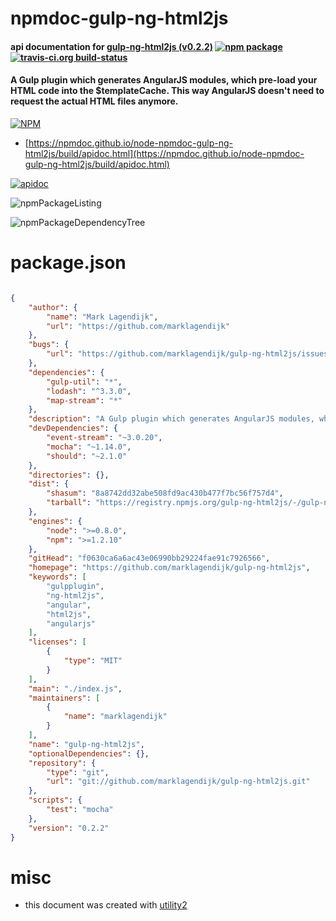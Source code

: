 # npmdoc-gulp-ng-html2js

#### api documentation for  [gulp-ng-html2js (v0.2.2)](https://github.com/marklagendijk/gulp-ng-html2js)  [![npm package](https://img.shields.io/npm/v/npmdoc-gulp-ng-html2js.svg?style=flat-square)](https://www.npmjs.org/package/npmdoc-gulp-ng-html2js) [![travis-ci.org build-status](https://api.travis-ci.org/npmdoc/node-npmdoc-gulp-ng-html2js.svg)](https://travis-ci.org/npmdoc/node-npmdoc-gulp-ng-html2js)

#### A Gulp plugin which generates AngularJS modules, which pre-load your HTML code into the $templateCache. This way AngularJS doesn't need to request the actual HTML files anymore.

[![NPM](https://nodei.co/npm/gulp-ng-html2js.png?downloads=true&downloadRank=true&stars=true)](https://www.npmjs.com/package/gulp-ng-html2js)

- [https://npmdoc.github.io/node-npmdoc-gulp-ng-html2js/build/apidoc.html](https://npmdoc.github.io/node-npmdoc-gulp-ng-html2js/build/apidoc.html)

[![apidoc](https://npmdoc.github.io/node-npmdoc-gulp-ng-html2js/build/screenCapture.buildCi.browser.%252Ftmp%252Fbuild%252Fapidoc.html.png)](https://npmdoc.github.io/node-npmdoc-gulp-ng-html2js/build/apidoc.html)

![npmPackageListing](https://npmdoc.github.io/node-npmdoc-gulp-ng-html2js/build/screenCapture.npmPackageListing.svg)

![npmPackageDependencyTree](https://npmdoc.github.io/node-npmdoc-gulp-ng-html2js/build/screenCapture.npmPackageDependencyTree.svg)



# package.json

```json

{
    "author": {
        "name": "Mark Lagendijk",
        "url": "https://github.com/marklagendijk"
    },
    "bugs": {
        "url": "https://github.com/marklagendijk/gulp-ng-html2js/issues"
    },
    "dependencies": {
        "gulp-util": "*",
        "lodash": "^3.3.0",
        "map-stream": "*"
    },
    "description": "A Gulp plugin which generates AngularJS modules, which pre-load your HTML code into the $templateCache. This way AngularJS doesn't need to request the actual HTML files anymore.",
    "devDependencies": {
        "event-stream": "~3.0.20",
        "mocha": "~1.14.0",
        "should": "~2.1.0"
    },
    "directories": {},
    "dist": {
        "shasum": "8a8742dd32abe508fd9ac430b477f7bc56f757d4",
        "tarball": "https://registry.npmjs.org/gulp-ng-html2js/-/gulp-ng-html2js-0.2.2.tgz"
    },
    "engines": {
        "node": ">=0.8.0",
        "npm": ">=1.2.10"
    },
    "gitHead": "f0630ca6a6ac43e06990bb29224fae91c7926566",
    "homepage": "https://github.com/marklagendijk/gulp-ng-html2js",
    "keywords": [
        "gulpplugin",
        "ng-html2js",
        "angular",
        "html2js",
        "angularjs"
    ],
    "licenses": [
        {
            "type": "MIT"
        }
    ],
    "main": "./index.js",
    "maintainers": [
        {
            "name": "marklagendijk"
        }
    ],
    "name": "gulp-ng-html2js",
    "optionalDependencies": {},
    "repository": {
        "type": "git",
        "url": "git://github.com/marklagendijk/gulp-ng-html2js.git"
    },
    "scripts": {
        "test": "mocha"
    },
    "version": "0.2.2"
}
```



# misc
- this document was created with [utility2](https://github.com/kaizhu256/node-utility2)
